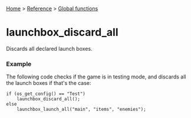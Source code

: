 [Home](/README.md) > [Reference](/Docs/Reference/Reference.md) > [Global functions](/Docs/Reference/Functions/TOC.md)

# launchbox_discard_all

Discards all declared launch boxes.

### Example

The following code checks if the game is in testing mode, and discards all the launch boxes if that's the case:

```gml
if (os_get_config() == "Test")
    launchbox_discard_all();
else
    launchbox_launch_all("main", "items", "enemies");
```
